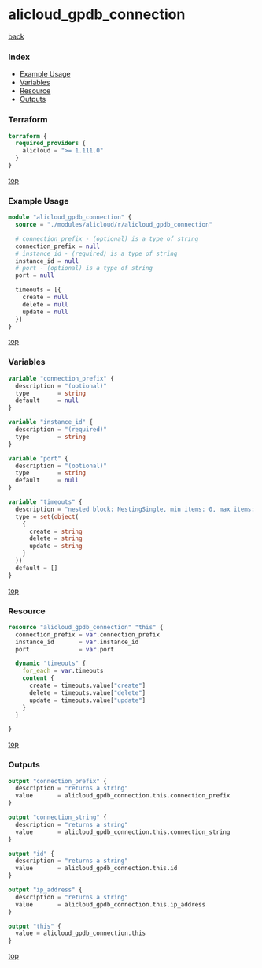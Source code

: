 # alicloud_gpdb_connection

[back](../alicloud.md)

### Index

- [Example Usage](#example-usage)
- [Variables](#variables)
- [Resource](#resource)
- [Outputs](#outputs)

### Terraform

```terraform
terraform {
  required_providers {
    alicloud = ">= 1.111.0"
  }
}
```

[top](#index)

### Example Usage

```terraform
module "alicloud_gpdb_connection" {
  source = "./modules/alicloud/r/alicloud_gpdb_connection"

  # connection_prefix - (optional) is a type of string
  connection_prefix = null
  # instance_id - (required) is a type of string
  instance_id = null
  # port - (optional) is a type of string
  port = null

  timeouts = [{
    create = null
    delete = null
    update = null
  }]
}
```

[top](#index)

### Variables

```terraform
variable "connection_prefix" {
  description = "(optional)"
  type        = string
  default     = null
}

variable "instance_id" {
  description = "(required)"
  type        = string
}

variable "port" {
  description = "(optional)"
  type        = string
  default     = null
}

variable "timeouts" {
  description = "nested block: NestingSingle, min items: 0, max items: 0"
  type = set(object(
    {
      create = string
      delete = string
      update = string
    }
  ))
  default = []
}
```

[top](#index)

### Resource

```terraform
resource "alicloud_gpdb_connection" "this" {
  connection_prefix = var.connection_prefix
  instance_id       = var.instance_id
  port              = var.port

  dynamic "timeouts" {
    for_each = var.timeouts
    content {
      create = timeouts.value["create"]
      delete = timeouts.value["delete"]
      update = timeouts.value["update"]
    }
  }

}
```

[top](#index)

### Outputs

```terraform
output "connection_prefix" {
  description = "returns a string"
  value       = alicloud_gpdb_connection.this.connection_prefix
}

output "connection_string" {
  description = "returns a string"
  value       = alicloud_gpdb_connection.this.connection_string
}

output "id" {
  description = "returns a string"
  value       = alicloud_gpdb_connection.this.id
}

output "ip_address" {
  description = "returns a string"
  value       = alicloud_gpdb_connection.this.ip_address
}

output "this" {
  value = alicloud_gpdb_connection.this
}
```

[top](#index)